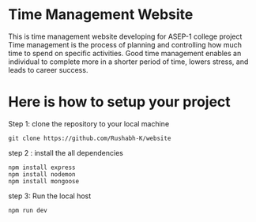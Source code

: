 # Time Management Website
 This is time management website developing for ASEP-1 college project 
Time management is the process of planning and controlling how much time to spend on specific activities. 
Good time management enables an individual to complete more in a shorter period of time,
lowers stress, and leads to career success.

# Here is how to setup your project
Step 1: clone the repository to your local machine
````
git clone https://github.com/Rushabh-K/website
````
step 2 : install the all dependencies
````
npm install express
npm install nodemon
npm install mongoose
````
step 3: Run the local host
````
npm run dev
````
